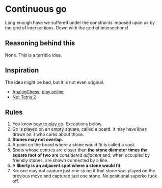 # Continuous go

Long enough have we suffered under the constraints imposed upon us by the grid of intersections. Down with the grid of intersections!

## Reasoning behind this

None. This is a terrible idea.

## Inspiration

The idea might be bad, but it is not even original.

- [AnalogChess](https://github.com/ehulinsky/AnalogChess), [play online](https://replit.com/@EricMiller8/AnalogChess-fixed-icons)
- [Not Tetris 2](https://stabyourself.net/nottetris2/)

## Rules

1. You know [how to play go](https://online-go.com/learn-to-play-go/). Exceptions below.
2. Go is played on an empty square, called a board. It may have lines drawn on it who cares about those.
3. **Stones may not overlap.**
4. A point on the board where a stone would fit is called a spot.
5. Spots whose centres are closer than **the stone diameter times the square root of two** are *considered adjacent* and, when occupied by friendly stones, are shown connected by a line.
6. A **liberty is an adjacent spot where a stone would fit**.
7. Ko: one may not capture just one stone if that stone was played on the previous move and captured just one stone. No positional superko fuck off.
